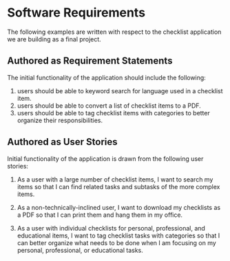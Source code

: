 # Software Requirements

The following examples are written with respect to the checklist application we are building as a final project.

## Authored as Requirement Statements

The initial functionality of the application should include the following:

1. users should be able to keyword search for language used in a checklist item.
2. users should be able to convert a list of checklist items to a PDF.
3. users should be able to tag checklist items with categories to better organize their responsibilities.

## Authored as User Stories

Initial functionality of the application is drawn from the following user stories:

1. As a user with a large number of checklist items, I want to search my items so that I can find related tasks and 
   subtasks of the more complex items.
   
2. As a non-technically-inclined user, I want to download my checklists as a PDF so that I can print them and hang them 
   in my office.

3. As a user with individual checklists for personal, professional, and educational items, I want to tag checklist tasks
   with categories so that I can better organize what needs to be done when I am focusing on my personal, professional,
   or educational tasks.